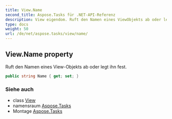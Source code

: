 ```yaml
---
title: View.Name
second_title: Aspose.Tasks für .NET-API-Referenz
description: View eigendom. Ruft den Namen eines ViewObjekts ab oder legt ihn fest.
type: docs
weight: 50
url: /de/net/aspose.tasks/view/name/
---
```

## View.Name property

Ruft den Namen eines View-Objekts ab oder legt ihn fest.

```csharp
public string Name { get; set; }
```

### Siehe auch

* class [View](../)
* namensraum [Aspose.Tasks](../../view/)
* Montage [Aspose.Tasks](../../../)


